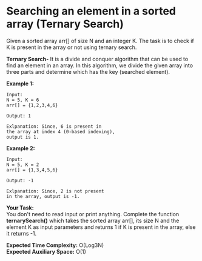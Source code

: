 # Searching an element in a sorted array (Ternary Search)

Given a sorted array arr[] of size N and an integer K. The task is to check if K is present in the array or not using ternary search.<br>

**Ternary Search-** It is a divide and conquer algorithm that can be used to find an element in an array. In this algorithm, we divide the given array into three parts and determine which has the key (searched element).

**Example 1:**
```
Input:
N = 5, K = 6
arr[] = {1,2,3,4,6}

Output: 1

Exlpanation: Since, 6 is present in 
the array at index 4 (0-based indexing),
output is 1.
```
**Example 2:**
```
Input:
N = 5, K = 2
arr[] = {1,3,4,5,6}

Output: -1

Exlpanation: Since, 2 is not present 
in the array, output is -1.
```
**Your Task:**<br>
You don't need to read input or print anything. Complete the function **ternarySearch()** which takes the sorted array arr[], its size N and the element K as input parameters and returns 1 if K is present in the array, else it returns -1. 

**Expected Time Complexity:** O(Log3N)<br>
**Expected Auxiliary Space:** O(1)

